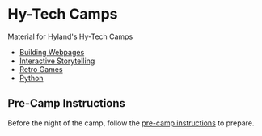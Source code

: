 # Hy-Tech Camps
Material for Hyland's Hy-Tech Camps

- [Building Webpages](https://hytechcamps.github.io/building-webpages/)
- [Interactive Storytelling](https://hytechcamps.github.io/twine/)
- [Retro Games](https://hytechcamps.github.io/retro-games/)
- [Python](https://hytechcamps.github.io/python/)

## Pre-Camp Instructions
Before the night of the camp, follow the [pre-camp instructions](PreCampInstructions.md) to prepare.
